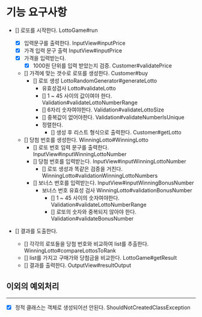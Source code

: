 # 기능 요구사항

- [] 로또를 시작한다. LottoGame#run
    - [X] 입력문구를 출력한다. InputView#inputPrice
    - [X] 가격 입력 문구 출력 InputView#inputPrice
    - [X] 가격을 입력받는다.
        - [X] 1000원 단위를 입력 받았는지 검증. Customer#validatePrice
    - [] 가격에 맞는 갯수로 로또를 생성한다. Customer#buy
        - [] 로또 생성 LottoRandomGenerator#generateLotto
            - 유효성검사 Lotto#validateLotto
            - [] 1 ~ 45 사이의 값이여야 한다. Validation#validateLottoNumberRange
            - [] 6자리 숫자여야한다. Validation#validateLottoSize
            - [] 중복값이 없어야한다. Validation#validateNumberIsUnique
            - 정렬한다.
                - [] 생성 후 리스트 형식으로 출력한다. Customer#getLotto
    - [] 당첨 번호를 생성한다. WinningLotto#WinningLotto
        - [] 로또 번호 입력 문구를 출력한다. InputView#inputWinningLottoNumber
        - [] 당첨 번호를 입력받는다. InputView#inputWinningLottoNumber
            - [] 로또 생성과 똑같은 검증을 거친다. WinningLotto#validationWinningLottoNumbers
        - [] 보너스 번호를 입력받는다. InputView#inputWinningBonusNumber
            - 보너스 번호 유효성 검사 WinningLotto#validationBonusNumber
                - [] 1 ~ 45 사이의 숫자여야한다. Validation#validateLottoNumberRange
                - [] 로또의 숫자와 중복되지 않아야 한다. Validation#validateBonusNumber

- [] 결과를 도출한다.
    - [] 각각의 로또들을 당첨 번호와 비교하여 list를 추출한다. WinningLotto#compareLottosToRank
    - [] list를 가지고 구매가와 당첨금을 비교한다. LottoGame#getResult
    - [] 결과를 출력한다. OutputView#resultOutput

## 이외의 예외처리

---
- [X] 정적 클래스는 객체로 생성되어선 안된다. ShouldNotCreatedClassException 
 
